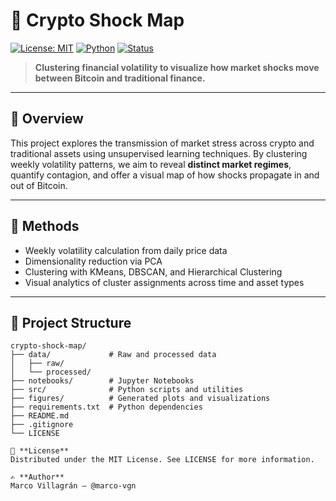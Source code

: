 # 🧠 Crypto Shock Map

[![License: MIT](https://img.shields.io/badge/License-MIT-yellow.svg)](LICENSE)
[![Python](https://img.shields.io/badge/Python-3.11+-blue.svg)](https://www.python.org/downloads/)
[![Status](https://img.shields.io/badge/status-WIP-orange)](#)

> **Clustering financial volatility to visualize how market shocks move between Bitcoin and traditional finance.**

---

## 📌 Overview

This project explores the transmission of market stress across crypto and traditional assets using unsupervised learning techniques. By clustering weekly volatility patterns, we aim to reveal **distinct market regimes**, quantify contagion, and offer a visual map of how shocks propagate in and out of Bitcoin.

---

## 🧪 Methods

- Weekly volatility calculation from daily price data  
- Dimensionality reduction via PCA  
- Clustering with KMeans, DBSCAN, and Hierarchical Clustering  
- Visual analytics of cluster assignments across time and asset types

---

## 📁 Project Structure

```text
crypto-shock-map/
├── data/             # Raw and processed data
│   ├── raw/
│   └── processed/
├── notebooks/        # Jupyter Notebooks
├── src/              # Python scripts and utilities
├── figures/          # Generated plots and visualizations
├── requirements.txt  # Python dependencies
├── README.md
├── .gitignore
└── LICENSE

📜 **License**
Distributed under the MIT License. See LICENSE for more information.

✍️ **Author**
Marco Villagrán – @marco-vgn